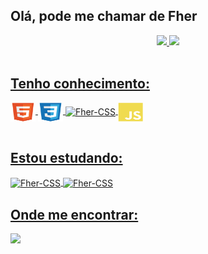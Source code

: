 ## Olá, pode me chamar de Fher
<div align="center">
  <a href="https://github.com/fherexe">
  <img height="140em"  src="https://github-readme-stats.vercel.app/api?username=fherexe&show_icons=true&theme=dark&include_all_commits=true&count_private=true"/>
  <img height="140em"  src="https://github-readme-stats.vercel.app/api/top-langs/?username=fherexe&layout=compact&langs_count=7&theme=dark"/>
</div>
  
  <div style="display: inline_block"><br>
    
  <h2> Tenho conhecimento: </h2>
  <img align="center" alt="Fher-HTML" height="30" width="40" src="https://raw.githubusercontent.com/devicons/devicon/master/icons/html5/html5-original.svg">
  <img align="center" alt="Fher-CSS" height="30" width="40" src="https://raw.githubusercontent.com/devicons/devicon/master/icons/css3/css3-original.svg">
  <img align="center" alt="Fher-CSS" height="30" width="40" src="https://cdn.jsdelivr.net/gh/devicons/devicon/icons/figma/figma-original.svg">
  
<img align="center" alt="Fher-Js" height="30" width="40" src="https://raw.githubusercontent.com/devicons/devicon/master/icons/javascript/javascript-plain.svg">
</div>

<div style="display: inline_block"><br>
  <h2> Estou estudando: </h2>
  
  <img align="center" alt="Fher-CSS" height="30" width="40" src="https://cdn.jsdelivr.net/gh/devicons/devicon/icons/git/git-original.svg" />
  <img align="center" alt="Fher-CSS" height="30" width="40" src="https://cdn.jsdelivr.net/gh/devicons/devicon/icons/nodejs/nodejs-original.svg"" />
</div>
 
<div>
  <h2>Onde me encontrar: </h2>
  <a href="https://www.linkedin.com/in/fherexe/" target="_blank"><img src="https://img.shields.io/badge/-LinkedIn-%230077B5?style=for-the-badge&logo=linkedin&logoColor=white" target="_blank"></a>  
</div>

